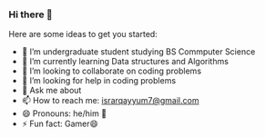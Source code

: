 ### Hi there 👋

Here are some ideas to get you started:

- 🔭 I’m undergraduate student studying BS Commputer Science
- 🌱 I’m currently learning Data structures and Algorithms
- 👯 I’m looking to collaborate on coding problems
- 🤔 I’m looking for help in coding problems
- 💬 Ask me about 
- 📫 How to reach me: israrqayyum7@gmail.com
- 😄 Pronouns: he/him 🤔
- ⚡ Fun fact: Gamer😄
